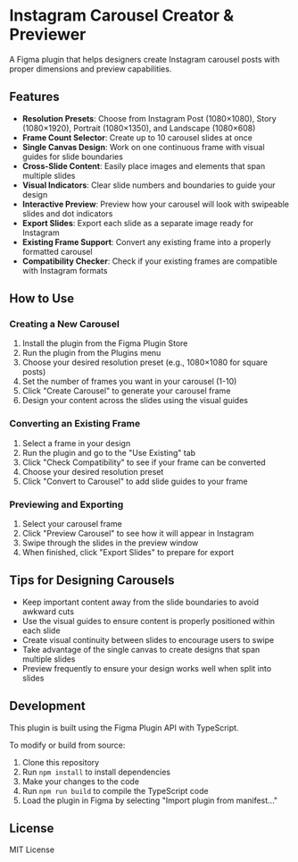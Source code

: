 # Instagram Carousel Creator & Previewer

A Figma plugin that helps designers create Instagram carousel posts with proper dimensions and preview capabilities.

## Features

- **Resolution Presets**: Choose from Instagram Post (1080×1080), Story (1080×1920), Portrait (1080×1350), and Landscape (1080×608)
- **Frame Count Selector**: Create up to 10 carousel slides at once
- **Single Canvas Design**: Work on one continuous frame with visual guides for slide boundaries
- **Cross-Slide Content**: Easily place images and elements that span multiple slides
- **Visual Indicators**: Clear slide numbers and boundaries to guide your design
- **Interactive Preview**: Preview how your carousel will look with swipeable slides and dot indicators
- **Export Slides**: Export each slide as a separate image ready for Instagram
- **Existing Frame Support**: Convert any existing frame into a properly formatted carousel
- **Compatibility Checker**: Check if your existing frames are compatible with Instagram formats

## How to Use

### Creating a New Carousel

1. Install the plugin from the Figma Plugin Store
2. Run the plugin from the Plugins menu
3. Choose your desired resolution preset (e.g., 1080×1080 for square posts)
4. Set the number of frames you want in your carousel (1-10)
5. Click "Create Carousel" to generate your carousel frame
6. Design your content across the slides using the visual guides

### Converting an Existing Frame

1. Select a frame in your design
2. Run the plugin and go to the "Use Existing" tab
3. Click "Check Compatibility" to see if your frame can be converted
4. Choose your desired resolution preset
5. Click "Convert to Carousel" to add slide guides to your frame

### Previewing and Exporting

1. Select your carousel frame
2. Click "Preview Carousel" to see how it will appear in Instagram
3. Swipe through the slides in the preview window
4. When finished, click "Export Slides" to prepare for export

## Tips for Designing Carousels

- Keep important content away from the slide boundaries to avoid awkward cuts
- Use the visual guides to ensure content is properly positioned within each slide
- Create visual continuity between slides to encourage users to swipe
- Take advantage of the single canvas to create designs that span multiple slides
- Preview frequently to ensure your design works well when split into slides

## Development

This plugin is built using the Figma Plugin API with TypeScript.

To modify or build from source:

1. Clone this repository
2. Run `npm install` to install dependencies
3. Make your changes to the code
4. Run `npm run build` to compile the TypeScript code
5. Load the plugin in Figma by selecting "Import plugin from manifest..."

## License

MIT License
